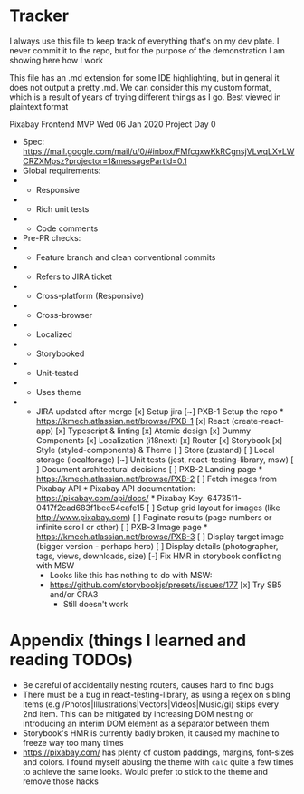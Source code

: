 # Tracker

I always use this file to keep track of everything that's on my dev plate. I never commit it to the repo, but for the purpose of the demonstration I am showing here how I work

This file has an .md extension for some IDE highlighting, but in general it does not output a pretty .md. We can consider this my custom format, which is a result of years of trying different things as I go. Best viewed in plaintext format

Pixabay Frontend MVP
Wed 06 Jan 2020
Project Day 0
* Spec: https://mail.google.com/mail/u/0/#inbox/FMfcgxwKkRCgnsjVLwqLXvLWCRZXMpsz?projector=1&messagePartId=0.1
* Global requirements:
* - Responsive
* - Rich unit tests
* - Code comments
* Pre-PR checks:
* - Feature branch and clean conventional commits
* - Refers to JIRA ticket
* - Cross-platform (Responsive)
* - Cross-browser
* - Localized
* - Storybooked
* - Unit-tested
* - Uses theme
* - JIRA updated after merge
[x] Setup jira
[~] PXB-1 Setup the repo * https://kmech.atlassian.net/browse/PXB-1
    [x] React (create-react-app)
    [x] Typescript & linting
    [x] Atomic design
    [x] Dummy Components
    [x] Localization (i18next)
    [x] Router
    [x] Storybook
    [x] Style (styled-components) & Theme
    [ ] Store (zustand)
    [ ] Local storage (localforage)
    [~] Unit tests (jest, react-testing-library, msw)
    [ ] Document architectural decisions
[ ] PXB-2 Landing page * https://kmech.atlassian.net/browse/PXB-2
    [ ] Fetch images from Pixabay API
        * Pixabay API documentation: https://pixabay.com/api/docs/
        * Pixabay Key: 6473511-0417f2cad683f1bee54cafe15
    [ ] Setup grid layout for images (like http://www.pixabay.com)
    [ ] Paginate results (page numbers or infinite scroll or other)
[ ] PXB-3 Image page * https://kmech.atlassian.net/browse/PXB-3
    [ ] Display target image (bigger version - perhaps hero)
    [ ] Display details (photographer, tags, views, downloads, size)
[-] Fix HMR in storybook conflicting with MSW
    * Looks like this has nothing to do with MSW:
    * https://github.com/storybookjs/presets/issues/177
    [x] Try SB5 and/or CRA3
        * Still doesn't work

# Appendix (things I learned and reading TODOs)
- Be careful of accidentally nesting routers, causes hard to find bugs
- There must be a bug in react-testing-library, as using a regex on sibling items (e.g /Photos|Illustrations|Vectors|Videos|Music/gi) skips every 2nd item. This can be mitigated by increasing DOM nesting or introducing an interim DOM element as a separator between them
- Storybook's HMR is currently badly broken, it caused my machine to freeze way too many times
- https://pixabay.com/ has plenty of custom paddings, margins, font-sizes and colors. I found myself abusing the theme with `calc` quite a few times to achieve the same looks. Would prefer to stick to the theme and remove those hacks
